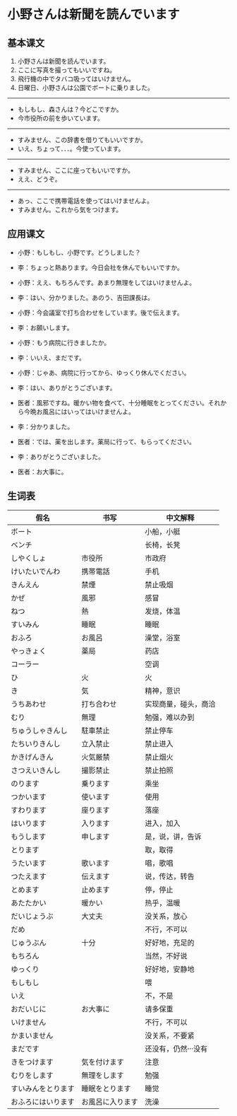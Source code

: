 # 小野さんは新聞を読んでいます

## 基本课文

1. 小野さんは新聞を読んでいます。
2. ここに写真を撮ってもいいですね。
3. 飛行機の中でタバコ吸ってはいけません。
4. 日曜日、小野さんは公園でボートに乗りました。

---

- もしもし、森さんは？今どこですか。
- 今市役所の前を歩いています。

---

- すみません、この辞書を借りてもいいですか。
- いえ、ちょって．．．。今使っています。

---

- すみません、ここに座ってもいいですか。
- ええ、どうぞ。

---

- あっ、ここで携帯電話を使ってはいけませんよ。
- すみません。これから気をつけます。

## 应用课文

- 小野：もしもし、小野です。どうしました？
- 李：ちょっと熱あります。今日会社を休んでもいいですか。
- 小野：ええ、もちろんです。あまり無理をしてはいけませんよ。
- 李：はい、分かりました。あのう、吉田課長は。
- 小野：今会議室で打ち合わせをしています。後で伝えます。
- 李：お願いします。
- 小野：もう病院に行きましたか。
- 李：いいえ、まだです。
- 小野：じゃあ、病院に行ってから、ゆっくり休んでください。
- 李：はい、ありがとうございます。

- 医者：風邪ですね。暖かい物を食べて、十分睡眠をとってください。それから今晩お風呂にはいってはいけませんよ。
- 李：分かりました。
- 医者：では、薬を出します。薬局に行って、もらってください。
- 李：ありがとうございました。
- 医者：お大事に。

## 生词表

| 假名               | 书写             | 中文解释             |
| ------------------ | ---------------- | -------------------- |
| ボート             |                  | 小船，小艇           |
| ベンチ             |                  | 长椅，长凳           |
| しやくしょ         | 市役所           | 市政府               |
| けいたいでんわ     | 携帯電話         | 手机                 |
| きんえん           | 禁煙             | 禁止吸烟             |
| かぜ               | 風邪             | 感冒                 |
| ねつ               | 熱               | 发烧，体温           |
| すいみん           | 睡眠             | 睡眠                 |
| おふろ             | お風呂           | 澡堂，浴室           |
| やっきょく         | 薬局             | 药店                 |
| コーラー           |                  | 空调                 |
| ひ                 | 火               | 火                   |
| き                 | 気               | 精神，意识           |
| うちあわせ         | 打ち合わせ       | 实现商量，碰头，商洽 |
| むり               | 無理             | 勉强，难以办到       |
| ちゅうしゃきんし   | 駐車禁止         | 禁止停车             |
| たちいりきんし     | 立入禁止         | 禁止进入             |
| かきげんきん       | 火気厳禁         | 禁止烟火             |
| さつえいきんし     | 撮影禁止         | 禁止拍照             |
| のります           | 乗ります         | 乘坐                 |
| つかいます         | 使います         | 使用                 |
| すわります         | 座ります         | 落座                 |
| はいります         | 入ります         | 进入，加入           |
| もうします         | 申します         | 是，说，讲，告诉     |
| とります           |                  | 取，取得             |
| うたいます         | 歌います         | 唱，歌唱             |
| つたえます         | 伝えます         | 说，传达，转告       |
| とめます           | 止めます         | 停，停止             |
| あたたかい         | 暖かい           | 热乎，温暖           |
| だいじょうぶ       | 大丈夫           | 没关系，放心         |
| だめ               |                  | 不行，不可以         |
| じゅうぶん         | 十分             | 好好地，充足的       |
| もちろん           |                  | 当然，不好说         |
| ゆっくり           |                  | 好好地，安静地       |
| もしもし           |                  | 喂                   |
| いえ               |                  | 不，不是             |
| おだいじに         | お大事に         | 请多保重             |
| いけません         |                  | 不行，不可以         |
| かまいません       |                  | 没关系，不要紧       |
| まだです           |                  | 还没有，仍然···没有  |
| きをつけます       | 気を付けます     | 注意                 |
| むりをします       | 無理をします     | 勉强                 |
| すいみんをとります | 睡眠をとります   | 睡觉                 |
| おふろにはいります | お風呂に入ります | 洗澡                 |
